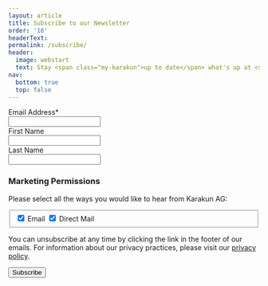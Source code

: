 ```yaml
---
layout: article
title: Subscribe to our Newsletter
order: '16'
headerText:
permalink: /subscribe/
header:
  image: webstart
  text: Stay <span class="my-karakun">up to date</span> what's up at <span class="my-karakun">Karakun</span>
nav:
  bottom: true
  top: false
---
```


<form action="https://karakun.us7.list-manage.com/subscribe/post?u=3d37e4774b67e435846f1cee9&amp;id=7df9f6682e" method="post" id="mc-embedded-subscribe-form" name="mc-embedded-subscribe-form" class="validate" novalidate>

<div class="field">
  <label class="label" for="mce-EMAIL">Email Address*</label>
    <div class="control has-icons-left">
        <input type="email" value="" name="EMAIL" class="input" id="mce-EMAIL">
        <span class="icon is-small is-left">
            <i class="fas fa-envelope"></i>
        </span>
  </div>
</div>

<div class="field">
<label class="label" for="mce-FNAME">First Name</label>
  <div class="control">
    	<input type="text" value="" name="FNAME" id="mce-FNAME" class="input">
  </div>
</div>

<div class="field">
<label class="label" for="mce-LNAME">Last Name</label>
  <div class="control">
    	<input type="text" value="" name="LNAME" id="mce-LNAME" class="input">
  </div>
</div>




<div class="mc-field-group input-group" style="display: none;">
    <strong>Interests </strong>
    <ul><li><input type="checkbox" value="1" name="group[23953][1]" id="mce-group[23953]-23953-0" checked><label for="mce-group[23953]-23953-0">General</label></li>
<li><input type="checkbox" value="2" name="group[23953][2]" id="mce-group[23953]-23953-1"><label for="mce-group[23953]-23953-1">Open WebStart</label></li>
</ul>
</div>





<h3>Marketing Permissions</h3>
<p>Please select all the ways you would like to hear from Karakun AG:</p>

<fieldset name="interestgroup_field">
    <label for="gdpr_12965" class="checkbox">
        <input type="checkbox" checked id="gdpr_12965" name="gdpr[12965]" value="Y">
        Email
    </label>
    <label for="gdpr_12969" class="checkbox">
        <input type="checkbox" id="gdpr_12969" name="gdpr[12969]" value="Y" checked>
        Direct Mail
    </label>
</fieldset>

<p>You can unsubscribe at any time by clicking the link in the footer of our emails. For information about our privacy practices, please visit our <a href="/privacy-policy/">privacy policy</a>.</p>

<div class="response" id="mce-error-response" style="display:none"></div>
<div class="response" id="mce-success-response" style="display:none"></div>
<!-- real people should not fill this in and expect good things - do not remove this or risk form bot signups-->
<div style="position: absolute; left: -5000px;" aria-hidden="true"><input type="text" name="b_3d37e4774b67e435846f1cee9_7df9f6682e" tabindex="-1" value=""></div>


<div class="buttons is-right margin-top">
    <input type="submit" value="Subscribe" name="subscribe" id="mc-embedded-subscribe" class="button is-link is-medium">
</div>

</form>


